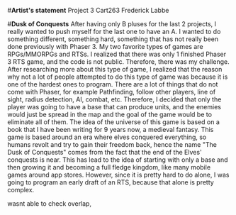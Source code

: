 #**Artist's statement**
Project 3 Cart263
Frederick Labbe

#**Dusk of Conquests**
After having only B pluses for the last 2 projects, I really wanted to push myself for the last one to have an A. I wanted to do something different, something hard, something that has not really been done previously with Phaser 3. My two favorite types of games are RPGs/MMORPGs and RTSs. I realized that there was only 1 finished Phaser 3 RTS game, and the code is not public. Therefore, there was my challenge. After researching more about this type of game, I realized that the reason why not a lot of people attempted to do this type of game was because it is one of the hardest ones to program. There are a lot of things that do not come with Phaser, for example Pathfinding, follow other players, line of sight, radius detection, AI, combat, etc. Therefore, I decided that only the player was going to have a base that can produce units, and the enemies would just be spread in the map and the goal of the game would be to eliminate all of them. The idea of the universe of this game is based on a book that I have been writing for 9 years now, a medieval fantasy. This game is based around an era where elves conquered everything, so humans revolt and try to gain their freedom back, hence the name "The Dusk of Conquests" comes from the fact that the end of the Elves' conquests is near. This has lead to the idea of starting with only a base and then growing it and becoming a full fledge kingdom, like many mobile games around app stores. However, since it is pretty hard to do alone, I was going to program an early draft of an RTS, because that alone is pretty complex.


wasnt able to check overlap, 
